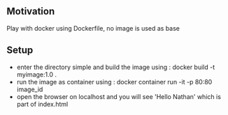 <h2>Motivation</h2>
Play with docker using Dockerfile, no image is used as base

<h2>Setup</h2>
<ul>
<li>enter the directory simple and build the image using :
docker build -t myimage:1.0 . </li>
<li>run the image as container using : docker container run -it -p 80:80 image_id</li>
<li>open the browser on localhost and you will see 'Hello Nathan' which is part of index.html</li>
</ul>